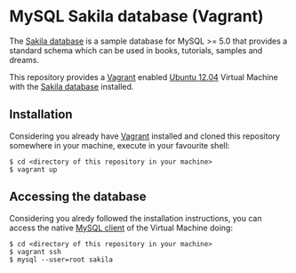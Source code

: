 # MySQL Sakila database (Vagrant)

The [Sakila database][1] is a sample database for MySQL >= 5.0
that provides a standard schema which can be used in books,
tutorials, samples and dreams.

This repository provides a [Vagrant][2] enabled [Ubuntu 12.04][3]
Virtual Machine with the [Sakila database][1] installed.

## Installation

Considering you already have [Vagrant][2] installed and cloned this
repository somewhere in your machine, execute in your favourite shell:

    $ cd <directory of this repository in your machine>
    $ vagrant up

## Accessing the database

Considering you alredy followed the installation instructions,
you can access the native [MySQL client][4] of the Virtual Machine
doing:

    $ cd <directory of this repository in your machine>
    $ vagrant ssh
    $ mysql --user=root sakila

[1]: http://dev.mysql.com/doc/sakila/en/index.html "MySQL Documentation: Sakila Sample Database"
[2]: http://vagrantup.com "Vagrant Website"
[3]: http://releases.ubuntu.com/12.04/ "Ubuntu Releases: 12.04"
[4]: http://dev.mysql.com/doc/refman/5.6/en/mysql.html "MySQL Documentation: mysql client"
